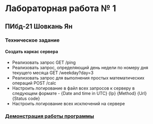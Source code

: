 # Лабораторная работа № 1
## ПИбд-21 Шовкань Ян
### Техническое задание 
#### Создать каркас сервера

* Реализовать запрос GET /ping
* Реализовать запрос, определяющий день недели по номеру дня текущего месяца GET /weekday?day=3
* Реализовать запрос для выполнения простых математических операций POST /calc
* Настроить логирование в файл
всех запросов к серверу в следующем формате - {Date and time in UTC} {Ip} {Method} {Url} {Status code}
* Настроить логирование всех исключений на сервере

### [Демонстрация работы программы](https://drive.google.com/file/d/1KkJZg-i-UcLGbl7yLPszTpwvAsf_C0JJ/view?usp=sharing)